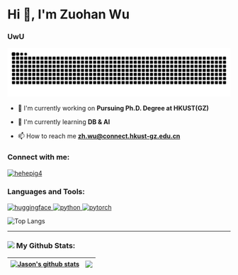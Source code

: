 # Hi 👋, I'm Zuohan Wu
### UwU
<picture>
  <source media="(prefers-color-scheme: dark)" srcset="https://raw.githubusercontent.com/Peter-JXL/Peter-JXL/output/github-contribution-grid-snake-dark.svg">
  <source media="(prefers-color-scheme: light)" srcset="https://raw.githubusercontent.com/Peter-JXL/Peter-JXL/output/github-contribution-grid-snake.svg">
  <img alt="github contribution grid snake animation" src="https://raw.githubusercontent.com/Peter-JXL/Peter-JXL/output/github-contribution-grid-snake.svg">
</picture>


- 🔭 I'm currently working on **Pursuing Ph.D. Degree at HKUST(GZ)**

- 🌱 I'm currently learning **DB & AI**

- 📫 How to reach me **zh.wu@connect.hkust-gz.edu.cn**


<h3 align="left">Connect with me:</h3>
<p align="left">
<a href="https://github.com/hehepig4" target="blank"><img align="center" src="https://raw.githubusercontent.com/rahuldkjain/github-profile-readme-generator/master/src/images/icons/Social/github.svg" alt="hehepig4" height="30" width="40" /></a>
</p>

<h3 align="left">Languages and Tools:</h3>
<p align="left"> <a href="https://developer.mozilla.org/en-US/docs/Web/huggingface" target="_blank" rel="noreferrer"> <img src="https://cdn.simpleicons.org/huggingface" alt="huggingface" width="40" height="40"/> </a> <a href="https://developer.mozilla.org/en-US/docs/Web/python" target="_blank" rel="noreferrer"> <img src="https://skillicons.dev/icons?i=py" alt="python" width="40" height="40"/> </a> <a href="https://developer.mozilla.org/en-US/docs/Web/pytorch" target="_blank" rel="noreferrer"> <img src="https://skillicons.dev/icons?i=pytorch" alt="pytorch" width="40" height="40"/> </a></p>


![Top Langs](https://github-readme-stats.vercel.app/api/top-langs/?username=hehepig4&theme=onedark)  

---
### <img src='https://media1.giphy.com/media/du3J3cXyzhj75IOgvA/giphy.gif?cid=ecf05e47x2g034i9pzwtzzsd3xgg2w9nr94t4tflbbgo3008&rid=giphy.gif' width='25' /> My Github Stats:
| <a href="https://github.com/hehepig4/hehepig4" ><img align="center" src="https://github-readme-stats.vercel.app/api?username=hehepig4&show_icons=true&count_private=true&theme=buefy&hide_border=true" alt="Jason's github stats" /></a> | <a href="https://github.com/hehepig4/hehepig4"><img align="center" src="https://github-readme-stats.vercel.app/api/top-langs/?username=hehepig4&layout=compact&count_private=true&theme=buefy&hide_border=true" /></a> |
| ------------- | ------------- |
